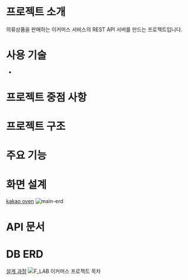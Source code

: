# 프로젝트 소개
의류상품을 판매하는 이커머스 서비스의 REST API 서버를 만드는 프로젝트입니다.

# 사용 기술 
*

# 프로젝트 중점 사항

# 프로젝트 구조 

# 주요 기능 

# 화면 설계

[kakao oven](https://ovenapp.io/view/VN8LLUivY6OxBxSOetPvPOFTlM9rouRl/2MgSB)
![main-erd](https://github.com/f-lab-edu/e-commerce-clone/assets/93417184/e5b52db9-8142-4e3b-a887-aae71ff36455)

# API 문서

# DB ERD
[설계 과정]()
![F_LAB 이커머스 프로젝트  목차](https://github.com/f-lab-edu/e-commerce-clone/assets/93417184/33cab299-b9a3-4573-a914-ca95c79d04f0)

